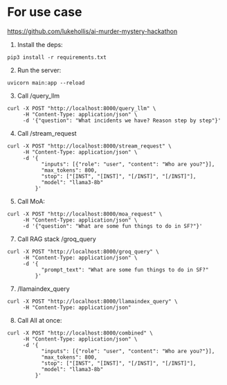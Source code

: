 # For use case

https://github.com/lukehollis/ai-murder-mystery-hackathon

1. Install the deps:
```
pip3 install -r requirements.txt
```


2. Run the server:
```
uvicorn main:app --reload
```

3. Call /query_llm
```
curl -X POST "http://localhost:8000/query_llm" \
     -H "Content-Type: application/json" \
     -d '{"question": "What incidents we have? Reason step by step"}'
```

4. Call /stream_request
```
curl -X POST "http://localhost:8000/stream_request" \
     -H "Content-Type: application/json" \
     -d '{
           "inputs": [{"role": "user", "content": "Who are you?"}],
           "max_tokens": 800,
           "stop": ["[INST", "[INST]", "[/INST]", "[/INST]"],
           "model": "llama3-8b"
         }'
```
5. Call MoA:
```
curl -X POST "http://localhost:8000/moa_request" \
     -H "Content-Type: application/json" \
     -d '{"question": "What are some fun things to do in SF?"}'
```

7. Call RAG stack /groq_query
```
curl -X POST "http://localhost:8000/groq_query" \
     -H "Content-Type: application/json" \
     -d '{
           "prompt_text": "What are some fun things to do in SF?"
         }'
```

7. /llamaindex_query
```
curl -X POST "http://localhost:8000/llamaindex_query" \
     -H "Content-Type: application/json"
```

8. Call All at once:
```
curl -X POST "http://localhost:8000/combined" \
     -H "Content-Type: application/json" \
     -d '{
           "inputs": [{"role": "user", "content": "Who are you?"}],
           "max_tokens": 800,
           "stop": ["[INST", "[INST]", "[/INST]", "[/INST]"],
           "model": "llama3-8b"
         }'
```
